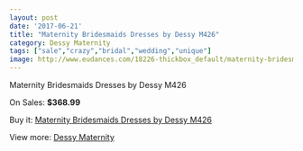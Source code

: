 ```yaml
---
layout: post
date: '2017-06-21'
title: "Maternity Bridesmaids Dresses by Dessy M426"
category: Dessy Maternity
tags: ["sale","crazy","bridal","wedding","unique"]
image: http://www.eudances.com/18226-thickbox_default/maternity-bridesmaids-dresses-by-dessy-m426.jpg
---
```

Maternity Bridesmaids Dresses by Dessy M426

On Sales: **$368.99**
<a href="https://www.eudances.com/en/dessy-maternity/5333-maternity-bridesmaids-dresses-by-dessy-m426.html"><amp-img layout="responsive" width="600" height="600" src="//www.eudances.com/18226-thickbox_default/maternity-bridesmaids-dresses-by-dessy-m426.jpg" alt="Maternity Bridesmaids Dresses by Dessy M426 0" /></a>
<a href="https://www.eudances.com/en/dessy-maternity/5333-maternity-bridesmaids-dresses-by-dessy-m426.html"><amp-img layout="responsive" width="600" height="600" src="//www.eudances.com/18227-thickbox_default/maternity-bridesmaids-dresses-by-dessy-m426.jpg" alt="Maternity Bridesmaids Dresses by Dessy M426 1" /></a>

Buy it: [Maternity Bridesmaids Dresses by Dessy M426](https://www.eudances.com/en/dessy-maternity/5333-maternity-bridesmaids-dresses-by-dessy-m426.html "Maternity Bridesmaids Dresses by Dessy M426")

View more: [Dessy Maternity](https://www.eudances.com/en/95-dessy-maternity "Dessy Maternity")